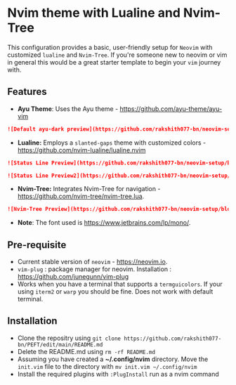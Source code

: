 # Nvim theme with Lualine and Nvim-Tree
This configuration provides a basic, user-friendly setup for `Neovim` with customized `lualine` and `Nvim-Tree`. If you're someone new to neovim or vim in general this would be a great starter template to begin your `vim` journey with. 

## Features
- **Ayu Theme**: Uses the Ayu theme - https://github.com/ayu-theme/ayu-vim

```markdown
![Default ayu-dark preview](https://github.com/rakshith077-bn/neovim-setup/blob/main/Photos/default.png)
```

- **Lualine:** Employs a `slanted-gaps` theme with customized colors - https://github.com/nvim-lualine/lualine.nvim

```markdown
![Status Line Preview](https://github.com/rakshith077-bn/neovim-setup/blob/main/Photos/visual.png)
```

```markdown
![Status Line Preview2](https://github.com/rakshith077-bn/neovim-setup/blob/main/Photos/insert.png)
```

- **Nvim-Tree:** Integrates Nvim-Tree for navigation - https://github.com/nvim-tree/nvim-tree.lua.

```markdown
![Nvim-Tree Preview](https://github.com/rakshith077-bn/neovim-setup/blob/main/Photos/NvimTree.png)
```

- **Note**: The font used is https://www.jetbrains.com/lp/mono/. 

## Pre-requisite
- Current stable version of `neovim` - https://neovim.io.
- `vim-plug` : package manager for neovim. Installation : https://github.com/junegunn/vim-plug
- Works when you have a terminal that supports a `termguicolors`. If your using `iterm2` or `warp` you should be fine. Does not work with default terminal.

## Installation
- Clone the repositry using `git clone https://github.com/rakshith077-bn/PEFT/edit/main/README.md`
- Delete the README.md using `rm -rf README.md`
- Assuming you have created a **~/.config/nvim** directory. Move the `init.vim` file to the directory with `mv init.vim ~/.config/nvim`
- Install the required plugins with `:PlugInstall` run as a nvim command
